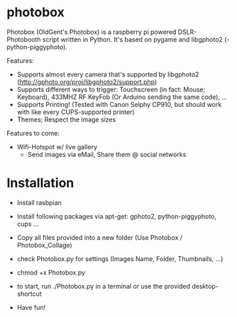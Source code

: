 # photobox

Photobox (OldGent's Photobox) is a raspberry pi powered DSLR-Photobooth script written in Python. It's based on pygame and libgphoto2 (-python-piggyphoto). 

Features:
- Supports almost every camera that's supported by libgphoto2 (http://gphoto.org/proj/libgphoto2/support.php)
- Supports different ways to trigger: Touchscreen (in fact: Mouse; Keyboard), 433MHZ RF KeyFob (Or Arduino sending the same code), ...
- Supports Printing! (Tested with Canon Selphy CP910, but should work with like every CUPS-supported printer)
- Themes; Respect the image sizes

Features to come:
- Wifi-Hotspot w/ live gallery
  - Send images via eMail, Share them @ social networks

# Installation
- Install rasbpian
- Install following packages via apt-get:
gphoto2, python-piggyphoto, cups ... 

- Copy all files provided into a new folder (Use Photobox / Photobox_Collage)
- check Photobox.py for settings (Images Name, Folder, Thumbnails, ...)
- chmod +x Photobox.py
- to start, run ./Photobox.py in a terminal or use the provided desktop-shortcut
- Have fun!
